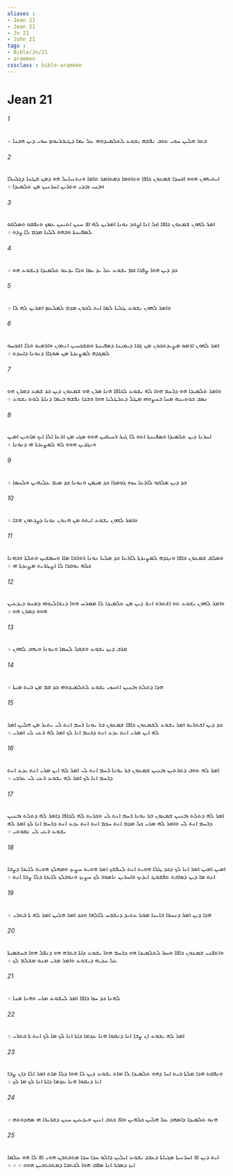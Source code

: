 ```yaml
---
aliases : 
- Jean 21
- Jean 21
- Jn 21
- John 21
tags : 
- Bible/Jn/21
- araméen
cssclass : bible-araméen
---
```


# Jean 21

###### 1
ܒܬܪ ܗܠܝܢ ܚܘܝ ܬܘܒ ܢܦܫܗ ܝܫܘܥ ܠܬܠܡܝܕܘܗܝ ܥܠ ܝܡܐ ܕܛܝܒܪܝܘܤ ܚܘܝ ܕܝܢ ܗܟܢܐ ܀
###### 2
ܐܝܬܝܗܘܢ ܗܘܘ ܐܟܚܕܐ ܫܡܥܘܢ ܟܐܦܐ ܘܬܐܘܡܐ ܕܡܬܐܡܪ ܬܐܡܐ ܘܢܬܢܝܐܝܠ ܗܘ ܕܡܢ ܩܛܢܐ ܕܓܠܝܠܐ ܘܒܢܝ ܙܒܕܝ ܘܬܪܝܢ ܐܚܪܢܝܢ ܡܢ ܬܠܡܝܕܐ ܀
###### 3
ܐܡܪ ܠܗܘܢ ܫܡܥܘܢ ܟܐܦܐ ܐܙܠ ܐܢܐ ܐܨܘܕ ܢܘܢܐ ܐܡܪܝܢ ܠܗ ܐܦ ܚܢܢ ܐܬܝܢܢ ܥܡܟ ܘܢܦܩܘ ܘܤܠܩܘ ܠܤܦܝܢܬܐ ܘܒܗܘ ܠܠܝܐ ܡܕܡ ܠܐ ܨܕܘ ܀
###### 4
ܟܕ ܕܝܢ ܗܘܐ ܨܦܪܐ ܩܡ ܝܫܘܥ ܥܠ ܝܕ ܝܡܐ ܘܠܐ ܝܕܥܘ ܬܠܡܝܕܐ ܕܝܫܘܥ ܗܘ ܀
###### 5
ܘܐܡܪ ܠܗܘܢ ܝܫܘܥ ܛܠܝܐ ܠܡܐ ܐܝܬ ܠܟܘܢ ܡܕܡ ܠܡܠܥܤ ܐܡܪܝܢ ܠܗ ܠܐ ܀
###### 6
ܐܡܪ ܠܗܘܢ ܐܪܡܘ ܡܨܝܕܬܟܘܢ ܡܢ ܓܒܐ ܕܝܡܝܢܐ ܕܤܦܝܢܬܐ ܘܡܫܟܚܝܢ ܐܢܬܘܢ ܘܐܪܡܝܘ ܘܠܐ ܐܫܟܚܘ ܠܡܓܕܗ ܠܡܨܝܕܬܐ ܡܢ ܤܘܓܐܐ ܕܢܘܢܐ ܕܐܚܕܬ ܀
###### 7
ܘܐܡܪ ܬܠܡܝܕܐ ܗܘ ܕܪܚܡ ܗܘܐ ܠܗ ܝܫܘܥ ܠܟܐܦܐ ܗܢܐ ܡܪܢ ܗܘ ܫܡܥܘܢ ܕܝܢ ܟܕ ܫܡܥ ܕܡܪܢ ܗܘ ܢܤܒ ܟܘܬܝܢܗ ܡܚܐ ܒܚܨܘܗܝ ܡܛܠ ܕܥܪܛܠܝܐ ܗܘܐ ܘܫܕܐ ܢܦܫܗ ܒܝܡܐ ܕܢܐܬܐ ܠܘܬ ܝܫܘܥ ܀
###### 8
ܐܚܪܢܐ ܕܝܢ ܬܠܡܝܕܐ ܒܤܦܝܢܬܐ ܐܬܘ ܠܐ ܓܝܪ ܪܚܝܩܝܢ ܗܘܘ ܤܓܝ ܡܢ ܐܪܥܐ ܐܠܐ ܐܝܟ ܡܐܬܝܢ ܐܡܝܢ ܘܢܓܕܝܢ ܗܘܘ ܠܗ ܠܡܨܝܕܬܐ ܗܝ ܕܢܘܢܐ ܀
###### 9
ܟܕ ܕܝܢ ܤܠܩܘ ܠܐܪܥܐ ܚܙܘ ܓܘܡܪܐ ܟܕ ܤܝܡܢ ܘܢܘܢܐ ܟܕ ܤܝܡ ܥܠܝܗܝܢ ܘܠܚܡܐ ܀
###### 10
ܘܐܡܪ ܠܗܘܢ ܝܫܘܥ ܐܝܬܘ ܡܢ ܗܢܘܢ ܢܘܢܐ ܕܨܕܬܘܢ ܗܫܐ ܀
###### 11
ܘܤܠܩ ܫܡܥܘܢ ܟܐܦܐ ܘܢܓܕܗ ܠܡܨܝܕܬܐ ܠܐܪܥܐ ܟܕ ܡܠܝܐ ܢܘܢܐ ܪܘܪܒܐ ܡܐܐ ܘܚܡܫܝܢ ܘܬܠܬܐ ܘܒܗܢܐ ܟܠܗ ܝܘܩܪܐ ܠܐ ܐܨܛܪܝܬ ܡܨܝܕܬܐ ܗܝ ܀
###### 12
ܘܐܡܪ ܠܗܘܢ ܝܫܘܥ ܬܘ ܐܫܬܪܘ ܐܢܫ ܕܝܢ ܡܢ ܬܠܡܝܕܐ ܠܐ ܡܡܪܚ ܗܘܐ ܕܢܫܐܠܝܘܗܝ ܕܡܢܘ ܕܝܕܥܝܢ ܗܘܘ ܕܡܪܢ ܗܘ ܀
###### 13
ܩܪܒ ܕܝܢ ܝܫܘܥ ܘܫܩܠ ܠܚܡܐ ܘܢܘܢܐ ܘܝܗܒ ܠܗܘܢ ܀
###### 14
ܗܕܐ ܕܬܠܬ ܙܒܢܝܢ ܐܬܚܙܝ ܝܫܘܥ ܠܬܠܡܝܕܘܗܝ ܟܕ ܩܡ ܡܢ ܒܝܬ ܡܝܬܐ ܀
###### 15
ܟܕ ܕܝܢ ܐܫܬܪܝܘ ܐܡܪ ܝܫܘܥ ܠܫܡܥܘܢ ܟܐܦܐ ܫܡܥܘܢ ܒܪ ܝܘܢܐ ܪܚܡ ܐܢܬ ܠܝ ܝܬܝܪ ܡܢ ܗܠܝܢ ܐܡܪ ܠܗ ܐܝܢ ܡܪܝ ܐܢܬ ܝܕܥ ܐܢܬ ܕܪܚܡ ܐܢܐ ܠܟ ܐܡܪ ܠܗ ܪܥܝ ܠܝ ܐܡܪܝ ܀
###### 16
ܐܡܪ ܠܗ ܬܘܒ ܕܬܪܬܝܢ ܙܒܢܝܢ ܫܡܥܘܢ ܒܪ ܝܘܢܐ ܪܚܡ ܐܢܬ ܠܝ ܐܡܪ ܠܗ ܐܝܢ ܡܪܝ ܐܢܬ ܝܕܥ ܐܢܬ ܕܪܚܡ ܐܢܐ ܠܟ ܐܡܪ ܠܗ ܝܫܘܥ ܪܥܝ ܠܝ ܥܪܒܝ ܀
###### 17
ܐܡܪ ܠܗ ܕܬܠܬ ܙܒܢܝܢ ܫܡܥܘܢ ܒܪ ܝܘܢܐ ܪܚܡ ܐܢܬ ܠܝ ܘܟܪܝܬ ܠܗ ܠܟܐܦܐ ܕܐܡܪ ܠܗ ܕܬܠܬ ܙܒܢܝܢ ܕܪܚܡ ܐܢܬ ܠܝ ܘܐܡܪ ܠܗ ܡܪܝ ܟܠ ܡܕܡ ܐܢܬ ܚܟܡ ܐܢܬ ܐܢܬ ܝܕܥ ܐܢܬ ܕܪܚܡ ܐܢܐ ܠܟ ܐܡܪ ܠܗ ܝܫܘܥ ܪܥܝ ܠܝ ܢܩܘܬܝ ܀
###### 18
ܐܡܝܢ ܐܡܝܢ ܐܡܪ ܐܢܐ ܠܟ ܕܟܕ ܛܠܐ ܗܘܝܬ ܐܢܬ ܠܢܦܫܟ ܐܤܪ ܗܘܝܬ ܚܨܝܟ ܘܡܗܠܟ ܗܘܝܬ ܠܐܝܟܐ ܕܨܒܐ ܐܢܬ ܡܐ ܕܝܢ ܕܤܐܒܬ ܬܦܫܘܛ ܐܝܕܝܟ ܘܐܚܪܝܢ ܢܐܤܘܪ ܠܟ ܚܨܝܟ ܘܢܘܒܠܟ ܠܐܝܟܐ ܕܠܐ ܨܒܐ ܐܢܬ ܀
###### 19
ܗܕܐ ܕܝܢ ܐܡܪ ܕܢܚܘܐ ܒܐܝܢܐ ܡܘܬܐ ܥܬܝܕ ܕܢܫܒܚ ܠܐܠܗܐ ܘܟܕ ܐܡܪ ܗܠܝܢ ܐܡܪ ܠܗ ܬܐ ܒܬܪܝ ܀
###### 20
ܘܐܬܦܢܝ ܫܡܥܘܢ ܟܐܦܐ ܘܚܙܐ ܠܬܠܡܝܕܐ ܗܘ ܕܪܚܡ ܗܘܐ ܝܫܘܥ ܕܐܬܐ ܒܬܪܗ ܗܘ ܕܢܦܠ ܗܘܐ ܒܚܫܡܝܬܐ ܥܠ ܚܕܝܗ ܕܝܫܘܥ ܘܐܡܪ ܡܪܝ ܡܢܘ ܡܫܠܡ ܠܟ ܀
###### 21
ܠܗܢܐ ܟܕ ܚܙܐ ܟܐܦܐ ܐܡܪ ܠܝܫܘܥ ܡܪܝ ܘܗܢܐ ܡܢܐ ܀
###### 22
ܐܡܪ ܠܗ ܝܫܘܥ ܐܢ ܨܒܐ ܐܢܐ ܕܢܩܘܐ ܗܢܐ ܥܕܡܐ ܕܐܬܐ ܐܢܐ ܠܟ ܡܐ ܠܟ ܐܢܬ ܬܐ ܒܬܪܝ ܀
###### 23
ܘܢܦܩܬ ܗܕܐ ܡܠܬܐ ܒܝܬ ܐܚܐ ܕܗܘ ܬܠܡܝܕܐ ܠܐ ܡܐܬ ܝܫܘܥ ܕܝܢ ܠܐ ܗܘܐ ܕܠܐ ܡܐܬ ܐܡܪ ܐܠܐ ܕܐܢ ܨܒܐ ܐܢܐ ܕܢܩܘܐ ܗܢܐ ܥܕܡܐ ܕܐܬܐ ܐܢܐ ܠܟ ܡܐ ܠܟ ܀
###### 24
ܗܢܘ ܬܠܡܝܕܐ ܕܐܤܗܕ ܥܠ ܗܠܝܢ ܟܠܗܝܢ ܘܐܦ ܟܬܒ ܐܢܝܢ ܘܝܕܥܝܢ ܚܢܢ ܕܫܪܝܪܐ ܗܝ ܤܗܕܘܬܗ ܀
###### 25
ܐܝܬ ܕܝܢ ܐܦ ܐܚܪܢܝܬܐ ܤܓܝܐܬܐ ܕܥܒܕ ܝܫܘܥ ܐܝܠܝܢ ܕܐܠܘ ܚܕܐ ܚܕܐ ܡܬܟܬܒܢ ܗܘܝ ܐܦ ܠܐ ܗܘ ܥܠܡܐ ܐܝܟ ܕܤܒܪ ܐܢܐ ܤܦܩ ܗܘܐ ܠܟܬܒܐ ܕܡܬܟܬܒܝܢ ܗܘܘ ܀ ܀ ܀
